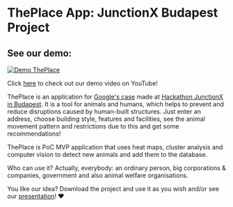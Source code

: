 # ThePlace App: JunctionX Budapest Project

## See our demo:
[![Demo ThePlace](https://media.giphy.com/media/JoPcxmh13GnkQUVvXZ/giphy.gif)](https://youtu.be/MfM8Iy2E0R8)

Click [here](https://youtu.be/MfM8Iy2E0R8) to check out our demo video on YouTube!

ThePlace is an application for [Google's case](https://budapest.hackjunction.com/challenges/google) made at [Hackathon JunctionX in Budapest](https://budapest.hackjunction.com). It is a tool for animals and humans, which helps to prevent and reduce disruptions caused by human-built structures. Just enter an address, choose building style, features and facilities, see the animal movement pattern and restrictions due to this and get some recommendations! 

ThePlace is PoC MVP application that uses heat maps, cluster analysis and computer vision to detect new animals and add them to the database. 

Who can use it? Actually, everybody: an ordinary person, big corporations & companies, government and also animal welfare organisations.

You like our idea? Download the project and use it as you wish and/or see our [presentation](https://github.com/aevdokimoff/junctionx-budapest-project-public/blob/master/The_Place_Presentation.pdf)! ❤️
